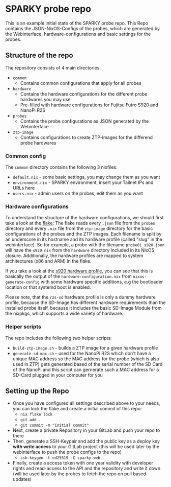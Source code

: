 # SPARKY probe repo

This is an example initial state of the SPARKY probe repo. This Repo contains the JSON-NixOS-Configs of the probes, which are generated by the Webinterface, hardware-configurations and basic settings for the probes.

## Structure of the repo

The repository consists of 4 main directories:
- `common`
  - Contains common configurations that apply for all probes
- `hardware`
  - Contains the hardware configurations for the different probe hardwares you may use
  - Pre-filled with hardware configurations for Fujitsu Futro S920 and NanoPi R2S
- `probes`
  - Contains the probe configurations as JSON generated by the Webinterface
- `ztp-image`
  - Contains configurations to create ZTP-Images for the differend probe hardwares

### Common config
The `common` directory contains the following 3 nixfiles:
- `default.nix` - some basic settings, you may change them as you want
- `environment.nix` - SPARKY environment, insert your Tailnet IPs and URLs here
- `ùsers.nix` - admin users on the probes, edit them as you want

### Hardware configurations
To understand the structure of the hardware configurations, we should first take a look at the [flake](./flake.nix):
The flake reads every `.json` file from the `probes` directory and every `.nix` file from the `ztp-image` directory for the basic configurations of the probes and the ZTP images. Each filename is split by an underscore in its hostname and its hardware profile (called "slug" in the webinterface). So for example, a probe with the filename `probe01_s920.json` will have the `s920.nix` from the `hardware` directory included in its NixOS closure. Additionally, the hardware profiles are mapped to system architectures (x86 and ARM) in the flake.

If you take a look at the [s920 hardware profile](./hardware/s920.nix), you can see that this is basically the output of the `hardware-configuration.nix` from `nixos-generate-config` with some hardware specific additions, e.g the bootloader location or that systemd boot is enabled.

Please note, that the `r2s-sd` hardware profile is only a dummy hardware profile, because the SD-Image has different hardware requirements than the installed probe itself, because it includes the basic SD-Image Module from the nixpkgs, which supports a wide variety of hardware.

### Helper scripts
The repo includes the following two helper scripts:
- `build-ztp-image.sh` - builds a ZTP image for a given hardware profile
- `generate-sd-mac.sh` - used for the NanoPi R2S which don't have a unique MAC address so the MAC address for the probe (which is also used in ZTP) gets generated based of the serial number of the SD Card of the NanoPi and this script can gernerate such a MAC address for a SD-Card plugged in your computer for you

## Setting up the Repo
- Once you have configured all settings described above to your needs, you can lock the flake and create a initial commit of this repo:
  - `nix flake lock`
  - `git add .`
  - `git commit -m "initial commit"`
- Next, create a private Repository in your GitLab and push your repo to there
- Then, generate a SSH-Keypair and add the public key as a deploy key **with write access** to your GitLab project (this will be used later by the webinterface to push the probe configs to the repo)
  - `ssh-keygen -t ed25519 -C sparky-web`
- Finally, create a access token with one year validity with developer rights and read-access to the API and the repository and write it down (will be used later by the probes to fetch the repo on pull based updates)